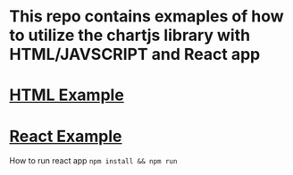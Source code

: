 # This repo contains exmaples of how to utilize the chartjs library with HTML/JAVSCRIPT and React app

# [HTML Example](./index.html)

# [React Example](./src/App.js)

How to run react app 
`npm install && npm run`
